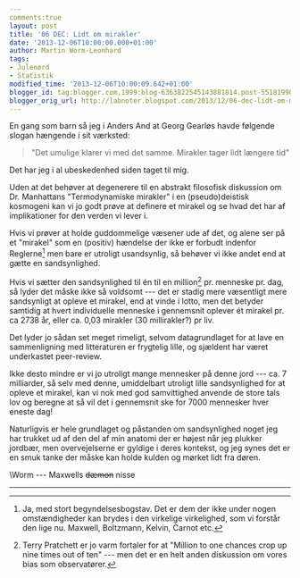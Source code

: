 ```yaml
---
comments:true
layout: post
title: '06 DEC: Lidt om mirakler'
date: '2013-12-06T10:00:00.000+01:00'
author: Martin Worm-Leonhard
tags:
- Julenørd
- Statistik
modified_time: '2013-12-06T10:00:09.642+01:00'
blogger_id: tag:blogger.com,1999:blog-6363822545143881814.post-5518199082665828529
blogger_orig_url: http://labnoter.blogspot.com/2013/12/06-dec-lidt-om-mirakler.html
---
```


En gang som barn så jeg i Anders And at Georg Gearløs havde følgende
slogan hængende i sit værksted:

> "Det umulige klarer vi med det samme. Mirakler tager lidt længere tid"

Det har jeg i al ubeskedenhed siden
taget til mig.

Uden at det behøver at degenerere til en abstrakt filosofisk diskussion
om Dr. Manhattans "Termodynamiske mirakler" i en (pseudo)deistisk
kosmogeni kan vi jo godt prøve at definere et mirakel og se hvad det har
af implikationer for den verden vi lever i.

Hvis vi prøver at holde guddommelige væsener ude af det, og alene
ser på et "mirakel" som en (positiv) hændelse der ikke er forbudt
indenfor Reglerne[^1] men bare er utroligt usandsynlig, så behøver vi
ikke andet end at gætte en sandsynlighed. 

Hvis vi sætter den
sandsynlighed til én til en million[^2] pr. menneske pr. dag, så lyder
det måske ikke så voldsomt --- det er stadig mere væsentligt mere
sandsynligt at opleve et mirakel, end at vinde i lotto, men det betyder
samtidig at hvert individuelle menneske i gennemsnit oplever ét mirakel
pr. ca 2738 år, eller ca. 0,03 mirakler (30 millirakler?) pr liv.

Det lyder jo sådan set meget rimeligt, selvom datagrundlaget for at lave
en sammenligning med litteraturen er frygtelig lille, og sjældent har
været underkastet peer-review.

Ikke desto mindre er vi jo utroligt mange mennesker på denne jord --- ca.
7 milliarder, så selv med denne, umiddelbart utroligt lille
sandsynlighed for at opleve et mirakel, kan vi nok med god samvittighed
anvende de store tals lov og beregne at så vil det i gennemsnit ske for
7000 mennesker hver eneste dag!

Naturligvis er hele grundlaget og påstanden om sandsynlighed noget jeg
har trukket ud af den del af min anatomi der er højest når jeg plukker
jordbær, men overvejelserne er gyldige i deres kontekst, og jeg synes
det er en smuk tanke der måske kan holde kulden og mørket lidt fra
døren.

\\Worm --- Maxwells ~~dæmon~~ nisse

------------------------------------------------------------------------

[^1]: Ja, med stort begyndelsesbogstav. Det er dem der ikke under nogen
    omstændigheder kan brydes i den virkelige virkelighed, som vi forstår
    den lige nu. Maxwell, Boltzmann, Kelvin, Carnot etc.

[^2]: Terry Pratchett er jo varm fortaler for at "Million to one
    chances crop up nine times out of ten" --- men det er en helt anden
    diskussion om vores bias som observatører.
